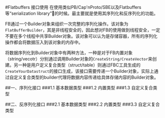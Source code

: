 #Flatbuffers 接口使用
在使用类似PB/Cap'nProto/SBE以及Flatbuffers等“serialization library”的时候。最主要就是使用其序列化和反序列化的功能。

FB通过一个Builder对象来组织一次完整的序列化操作。该对象为`FlatBufferBuilder`，其是非线程安全的，因此想对FB的使用做到线程安全，一定不要在多个线程中共享Builder对象。该对象可以认为是存储容器，所有的序列化操作都会将数据压入到该对象的内存中。

将数据序列化到Builder对象中有两种方法，一种是对于FB内置对象（string/vecotr）分别通过调用Builder对象的`CreateString/CreateVector`来创建。另一种是用户定义复合类型（struct/table）则通过FBC工具生成的`CreateYourDatastruct`的接口生成，该接口需要传递一个Builder对象，实际上通过自定义复合类型的builder代理将数据内容传递给具体存储内容的Builder对象。


##一、序列化接口
###1.1 基本数据类型
###1.2 内置类型
###1.3 自定义复合类型


##二、反序列化接口
###2.1 基本数据类型
###2.2 内置类型
###3.3 自定义复合类型